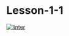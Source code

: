 # Lesson-1-1
[![linter](https://github.com/RachelChung001/Lesson-1-1/workflows/linter/badge.svg)](https://github.com/marketplace/actions/super-linter)
